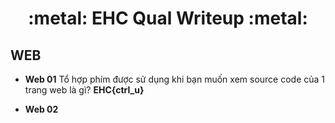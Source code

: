 <h1 align="center"> :metal: EHC Qual Writeup :metal: </h1>

## WEB

- **Web 01**
  Tổ hợp phím được sử dụng khi bạn muốn xem source code của 1 trang web là gì? **EHC{ctrl_u}**

- **Web 02**